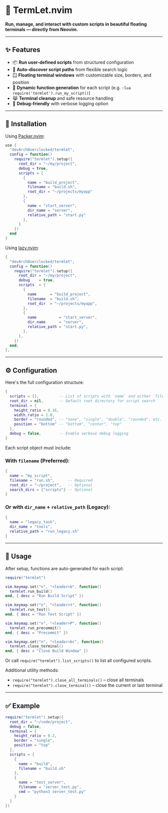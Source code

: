 # 🧪 TermLet.nvim

**Run, manage, and interact with custom scripts in beautiful floating terminals — directly from Neovim.**

---

## ✨ Features

* 📦 **Run user-defined scripts** from structured configuration
* 🧭 **Auto-discover script paths** from flexible search logic
* 🪟 **Floating terminal windows** with customizable size, borders, and position
* 🔀 **Dynamic function generation** for each script (e.g. `:lua require('termlet').run_my_script()`)
* 😹 **Terminal cleanup** and safe resource handling
* 🧪 **Debug-friendly** with verbose logging option

---

## 🚀 Installation

Using [Packer.nvim](https://github.com/wbthomason/packer.nvim):

```lua
use {
  "devArchOverclocked/termlet",
  config = function()
    require("termlet").setup({
      root_dir = "~/my/project",
      debug = true,
      scripts = {
        {
          name = "build_project",
          filename = "build.sh",
          root_dir = "~/projects/myapp"
        },
        {
          name = "start_server",
          dir_name = "server",
          relative_path = "start.py"
        },
      }
    })
  end
}
```

Using [lazy.nvim](https://github.com/LazyVim/LazyVim):
```lua
{
  "devArchOverclocked/termlet",
  config = function()
    require("termlet").setup({
      root_dir = "~/my/project",
      debug    = true,
      scripts  = {
        {
          name      = "build_project",
          filename  = "build.sh",
          root_dir  = "~/projects/myapp",
        },
        {
          name          = "start_server",
          dir_name      = "server",
          relative_path = "start.py",
        },
      },
    })
  end,
},
```

---

## ⚙️ Configuration

Here's the full configuration structure:

```lua
{
  scripts = {},         -- List of scripts with `name` and either `filename` or `dir_name`/`relative_path`
  root_dir = nil,       -- Default root directory for script search
  terminal = {
    height_ratio = 0.16,
    width_ratio = 1.0,
    border = "rounded", -- "none", "single", "double", "rounded", etc.
    position = "bottom" -- "bottom", "center", "top"
  },
  debug = false,        -- Enable verbose debug logging
}
```

Each script object must include:

### With `filename` (Preferred):

```lua
{
  name = "my_script",
  filename = "run.sh",      -- Required
  root_dir = "~/project",   -- Optional
  search_dirs = {"scripts"} -- Optional
}
```

### Or with `dir_name` + `relative_path` (Legacy):

```lua
{
  name = "legacy_task",
  dir_name = "tools",
  relative_path = "run_legacy.sh"
}
```

---

## 🧪 Usage

After setup, functions are auto-generated for each script:

```lua
require("termlet")

vim.keymap.set("n", "<leader>b", function()
  termlet.run_build()
end, { desc = "Run Build Script" })

vim.keymap.set("n", "<leader>t", function()
  termlet.run_test()
end, { desc = "Run Test Script" })

vim.keymap.set("n", "<leader>P", function()
  termlet.run_precommit()
end, { desc = "Precommit" })

vim.keymap.set("n", "<leader>bc", function()
  termlet.close_terminal()
end, { desc = "Close Build Window" })

```

Or call `require("termlet").list_scripts()` to list all configured scripts.

Additional utility methods:

* `require("termlet").close_all_terminals()` – close all terminals
* `require("termlet").close_terminal()` – close the current or last terminal

---

## ✅ Example

```lua
require("termlet").setup({
  root_dir = "~/code/project",
  debug = false,
  terminal = {
    height_ratio = 0.2,
    border = "single",
    position = "top"
  },
  scripts = {
    {
      name = "build",
      filename = "build.sh"
    },
    {
      name = "test_server",
      filename = "server_test.py",
      cmd = "python3 server_test.py"
    }
  }
})
```
